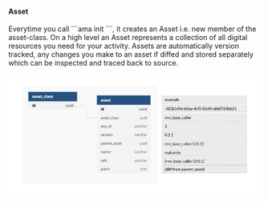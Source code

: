 #### Asset

<div class="justified">
Everytime you call ```ama init <class_name>```, it creates an Asset i.e. new member of the asset-class. On a high level
an Asset represents a collection of all digital resources you need for your activity. Assets are automatically version tracked,
any changes you make to an asset if diffed and stored separately which can be inspected and traced back to source.
</div>

![asset](imgs/asset_schema.jpg)

```mermaid

```
